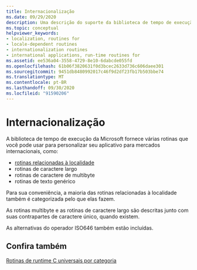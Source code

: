 ```yaml
---
title: Internacionalização
ms.date: 09/29/2020
description: Uma descrição do suporte da biblioteca de tempo de execução da Microsoft para escrever aplicativos para mercados internacionais.
ms.topic: conceptual
helpviewer_keywords:
- localization, routines for
- locale-dependent routines
- internationalization routines
- international applications, run-time routines for
ms.assetid: ee536a04-3558-4729-8e10-6dabcde055fd
ms.openlocfilehash: 61b06f3820631f0d3bcec2633d736c606daee301
ms.sourcegitcommit: 9451db8480992017c46f9d2df23fb17b503bbe74
ms.translationtype: MT
ms.contentlocale: pt-BR
ms.lasthandoff: 09/30/2020
ms.locfileid: "91590206"
---
```

# <a name="internationalization"></a>Internacionalização

A biblioteca de tempo de execução da Microsoft fornece várias rotinas que você pode usar para personalizar seu aplicativo para mercados internacionais, como:
- [rotinas relacionadas à localidade](../c-runtime-library/locale.md)
- rotinas de caractere largo
- rotinas de caractere de multibyte
- rotinas de texto genérico

Para sua conveniência, a maioria das rotinas relacionadas à localidade também é categorizada pelo que elas fazem.

As rotinas multibyte e as rotinas de caractere largo são descritas junto com suas contrapartes de caractere único, quando existem.

As alternativas do operador ISO646 também estão incluídas.

## <a name="see-also"></a>Confira também

[Rotinas de runtime C universais por categoria](../c-runtime-library/run-time-routines-by-category.md)
